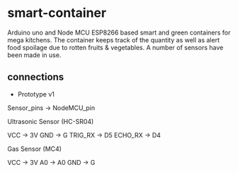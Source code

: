 # smart-container
Arduino uno and Node MCU ESP8266 based smart and green containers for mega kitchens. The container keeps track of the quantity as well as alert food spoilage due to rotten fruits &amp; vegetables. A number of sensors have been made in use.

## connections

- Prototype v1

Sensor_pins -> NodeMCU_pin

Ultrasonic Sensor (HC-SR04)

VCC -> 3V
GND -> G
TRIG_RX -> D5
ECHO_RX -> D4

Gas Sensor (MC4)

VCC -> 3V
A0 -> A0
GND -> G


